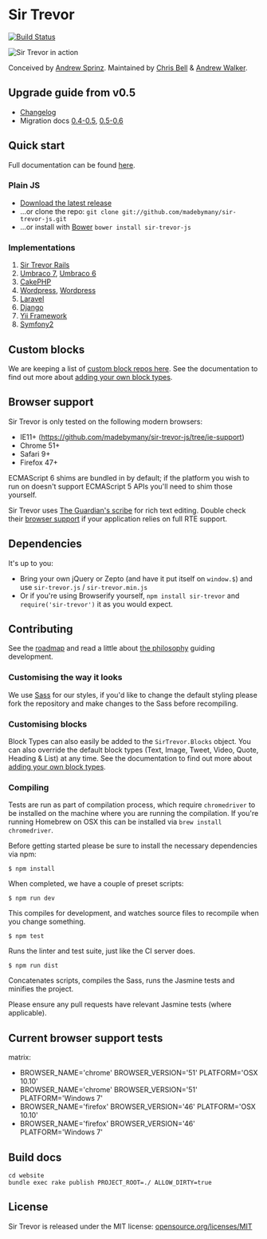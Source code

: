 # Sir Trevor

[![Build Status](https://travis-ci.org/madebymany/sir-trevor-js.png?branch=master)](https://travis-ci.org/madebymany/sir-trevor-js/)

![Sir Trevor in action](https://raw.github.com/madebymany/sir-trevor-js/master/examples/sir-trevor.gif)

Conceived by [Andrew Sprinz](http://github.com/andrewsprinz). Maintained by [Chris Bell](http://github.com/cjbell88) & [Andrew Walker](http://github.com/ninjabiscuit).

## Upgrade guide from v0.5

- [Changelog](https://github.com/madebymany/sir-trevor-js/blob/master/CHANGELOG.md)
- Migration docs [0.4-0.5](https://github.com/madebymany/sir-trevor-js/blob/master/docs/migrations/0.4-0.5.md), [0.5-0.6](https://github.com/madebymany/sir-trevor-js/blob/master/docs/migrations/0.5-0.6.md)

## Quick start

Full documentation can be found [here](http://madebymany.github.io/sir-trevor-js/docs.html).

### Plain JS

- [Download the latest release](https://github.com/madebymany/sir-trevor-js/zipball/master)
- ...or clone the repo: `git clone git://github.com/madebymany/sir-trevor-js.git`
- ...or install with [Bower](http://bower.io/) ``bower install sir-trevor-js``

### Implementations

1. [Sir Trevor Rails](http://github.com/madebymany/sir-trevor-rails)
2. [Umbraco 7](https://github.com/mindrevolution/SirTrevor-for-Umbraco), [Umbraco 6](http://our.umbraco.org/projects/backoffice-extensions/skybrud-sir-trevor-editor)
3. [CakePHP](http://github.com/martinbean/cakephp-sir-trevor-plugin)
4. [Wordpress](https://github.com/neyre/sir-trevor-wp), [Wordpress](https://github.com/raffij/sir-trevor-wordpress)
5. [Laravel](https://github.com/caouecs/Laravel4-SirTrevorJS)
6. [Django](https://github.com/philippbosch/django-sirtrevor)
7. [Yii Framework](https://github.com/DrMabuse23/yii2-sir-trevor-js)
8. [Symfony2](https://github.com/EDSI-Tech/SirTrevorBundle)

## Custom blocks

We are keeping a list of [custom block repos here](https://github.com/madebymany/sir-trevor-js/wiki/Custom-blocks). See the documentation to find out more about [adding your own block types](http://madebymany.github.io/sir-trevor-js/docs.html#4).

## Browser support

Sir Trevor is only tested on the following modern browsers:

- IE11+ (https://github.com/madebymany/sir-trevor-js/tree/ie-support)
- Chrome 51+
- Safari 9+
- Firefox 47+

ECMAScript 6 shims are bundled in by default; if the platform you wish to run on doesn't support ECMAScript 5 APIs you'll need to shim those yourself.

Sir Trevor uses [The Guardian's scribe](https://github.com/guardian/scribe) for rich text editing. Double check their [browser support](https://github.com/guardian/scribe#browser-support) if your application relies on full RTE support.

## Dependencies

It's up to you:

* Bring your own jQuery or Zepto (and have it put itself on `window.$`) and use `sir-trevor.js` / `sir-trevor.min.js`
* Or if you're using Browserify yourself, `npm install sir-trevor` and `require('sir-trevor')` it as you would expect.

## Contributing

See the [roadmap](https://github.com/madebymany/sir-trevor-js/wiki/Roadmap) and read a little about [the philosophy](https://github.com/madebymany/sir-trevor-js/wiki/Philosophy) guiding development.

### Customising the way it looks

We use [Sass](http://sass-lang.com/) for our styles, if you'd like to change the default styling please fork the repository and make changes to the Sass before recompiling.

### Customising blocks

Block Types can also easily be added to the ``SirTrevor.Blocks`` object. You can also override the default block types (Text, Image, Tweet, Video, Quote, Heading & List) at any time. See the documentation to find out more about [adding your own block types](http://madebymany.github.io/sir-trevor-js/docs.html#4).

### Compiling

Tests are run as part of compilation process, which require `chromedriver` to be installed on
the machine where you are running the compilation. If you're running Homebrew on OSX this can
be installed via `brew install chromedriver`.

Before getting started please be sure to install the necessary dependencies via npm:

``$ npm install``

When completed, we have a couple of preset scripts:

``$ npm run dev``

This compiles for development, and watches source files to recompile when you change something.

``$ npm test``

Runs the linter and test suite, just like the CI server does.

``$ npm run dist``

Concatenates scripts, compiles the Sass, runs the Jasmine tests and minifies the project.

Please ensure any pull requests have relevant Jasmine tests (where applicable).

## Current browser support tests

matrix:
  - BROWSER_NAME='chrome' BROWSER_VERSION='51' PLATFORM='OSX 10.10'
  - BROWSER_NAME='chrome' BROWSER_VERSION='51' PLATFORM='Windows 7'
  - BROWSER_NAME='firefox' BROWSER_VERSION='46' PLATFORM='OSX 10.10'
  - BROWSER_NAME='firefox' BROWSER_VERSION='46' PLATFORM='Windows 7'

## Build docs

```
cd website
bundle exec rake publish PROJECT_ROOT=./ ALLOW_DIRTY=true
```

## License

Sir Trevor is released under the MIT license:
[opensource.org/licenses/MIT](http://opensource.org/licenses/MIT)
